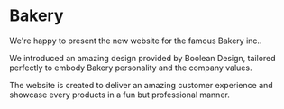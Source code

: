 # Bakery

We're happy to present the new website for the famous Bakery inc..

We introduced an amazing design provided by Boolean Design, tailored perfectly to embody Bakery personality and the company values.

The website is created to deliver an amazing customer experience and showcase every products in a fun but professional manner.
